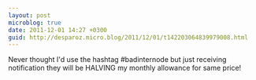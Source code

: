 ```yaml
---
layout: post
microblog: true
date: 2011-12-01 14:27 +0300
guid: http://desparoz.micro.blog/2011/12/01/t142203064839979008.html
---
```

Never thought I'd use the hashtag #badinternode but just receiving notification they will be HALVING my monthly allowance for same price!

